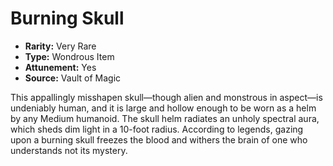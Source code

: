# Burning Skull

- **Rarity:** Very Rare
- **Type:** Wondrous Item
- **Attunement:** Yes
- **Source:** Vault of Magic

This appallingly misshapen skull—though alien and monstrous in aspect—is undeniably human, and it is large and hollow enough to be worn as a helm by any Medium humanoid. The skull helm radiates an unholy spectral aura, which sheds dim light in a 10-foot radius. According to legends, gazing upon a burning skull freezes the blood and withers the brain of one who understands not its mystery.
